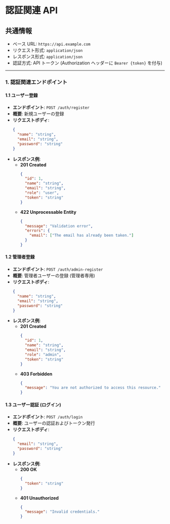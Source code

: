 # 認証関連 API

## 共通情報

- ベース URL: `https://api.example.com`
- リクエスト形式: `application/json`
- レスポンス形式: `application/json`
- 認証方式: API トークン (Authorization ヘッダーに `Bearer {token}` を付与)

---

### **1. 認証関連エンドポイント**

#### **1.1 ユーザー登録**

- **エンドポイント**: `POST /auth/register`
- **概要**: 新規ユーザーの登録
- **リクエストボディ**:
  ```json
  {
    "name": "string",
    "email": "string",
    "password": "string"
  }
  ```
- **レスポンス例**:
  - **201 Created**
    ```json
    {
      "id": 1,
      "name": "string",
      "email": "string",
      "role": "user",
      "token": "string"
    }
    ```
  - **422 Unprocessable Entity**
    ```json
    {
      "message": "Validation error",
      "errors": {
        "email": ["The email has already been taken."]
      }
    }
    ```

#### **1.2 管理者登録**

- **エンドポイント**: `POST /auth/admin-register`
- **概要**: 管理者ユーザーの登録 (管理者専用)
- **リクエストボディ**:
  ```json
  {
    "name": "string",
    "email": "string",
    "password": "string"
  }
  ```
- **レスポンス例**:
  - **201 Created**
    ```json
    {
      "id": 1,
      "name": "string",
      "email": "string",
      "role": "admin",
      "token": "string"
    }
    ```
  - **403 Forbidden**
    ```json
    {
      "message": "You are not authorized to access this resource."
    }
    ```

#### **1.3 ユーザー認証 (ログイン)**

- **エンドポイント**: `POST /auth/login`
- **概要**: ユーザーの認証およびトークン発行
- **リクエストボディ**:
  ```json
  {
    "email": "string",
    "password": "string"
  }
  ```
- **レスポンス例**:
  - **200 OK**
    ```json
    {
      "token": "string"
    }
    ```
  - **401 Unauthorized**
    ```json
    {
      "message": "Invalid credentials."
    }
    ```
